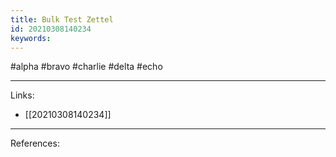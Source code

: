 ```yaml
---
title: Bulk Test Zettel
id: 20210308140234
keywords:
---
```

#alpha #bravo #charlie #delta #echo

---
Links:

- [[20210308140234]]

---
References:
